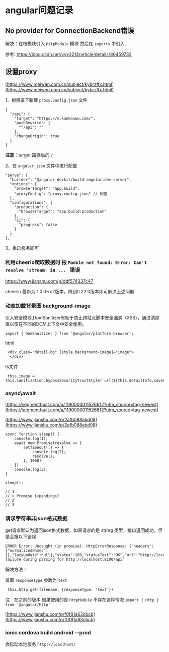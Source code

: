 # angular问题记录

## No provider for ConnectionBackend错误

解决：在根模块引入 `HttpModule` 模块 然后在 `imports` 中引入

参考: https://blog.csdn.net/yyx3214/article/details/80459733

## 设置proxy

[https://www.meiwen.com.cn/subject/kybrzftx.html](https://www.meiwen.com.cn/subject/kybrzftx.html)

1、根目录下新建 `proxy.config.json` 文件

```code
{
  "/api": {
    "target": "https://m.kankanwu.com/",
    "pathRewrite": {
      "^/api": ""
    },
    "changeOrigin": true
  }
}
```

**注意**：target 路径后的 `/`

2、在 `angular.json` 文件中进行配置

```code
"serve": {
  "builder": "@angular-devkit/build-angular:dev-server",
  "options": {
    "browserTarget": "app:build",
    "proxyConfig": "proxy.config.json" // 配置
  },
  "configurations": {
    "production": {
      "browserTarget": "app:build:production"
    },
    "ci": {
      "progress": false
    }
  }
},
```

3、重启服务即可

### 利用cheerio爬取数据时 报 `Module not found: Error: Can't resolve 'stream' in ... ` 错误

https://www.jianshu.com/p/ddf574337c47

cheerio 最新为 1.0.0-rc2版本，降到0.22.0版本即可解决上述问题

### 动态加载背景图 background-image

引入安全模块,DomSanitizer有助于防止跨站点脚本安全漏洞（XSS），通过清除值以便在不同的DOM上下文中安全使用。

```code
import { DomSanitizer } from '@angular/platform-browser';
```

html

```code
 <div class="detail-bg" [style.background-image]="image">
  </div>
```

ts文件

```code
 this.image = this.sanitization.bypassSecurityTrustStyle(`url(${this.detailInfo.cover})`)
```

### async\await

[https://segmentfault.com/a/1190000011526612?utm_source=tag-newest](https://segmentfault.com/a/1190000011526612?utm_source=tag-newest)

[https://www.jianshu.com/p/2afb088abd08](https://www.jianshu.com/p/2afb088abd08)

```code
async function sleep() {
    console.log(1);
    await new Promise(resolve => {
        setTimeout(() => {
            console.log(2);
            resolve();
        }, 1000)
    })
    console.log(3);
}

sleep();

// 1
// > Promise {<pending>}
// 2
// 3

```

### 请求字符串非json格式数据

get请求默认为返回json格式数据，如果请求的是 string 类型，接口返回成功，但是会报以下错误

```code
ERROR Error: Uncaught (in promise): HttpErrorResponse: {"headers":{"normalizedNames":{},"lazyUpdate":null},"status":200,"statusText":"OK","url":"http://localhost:8100/api","ok":false,"name":"HttpErrorResponse","message":"Http failure during parsing for http://localhost:8100/api"
```

解决方法：

设置 `responseType` 参数为 `text`

```code
 this.http.get(filename, {responseType: 'text'})
```

注：在之前的版本 如果使用的是 `HttpModule` 不存在这种情况 `import { Http } from '@angular/http'`

[https://www.jianshu.com/p/f0f81a63cbcb](https://www.jianshu.com/p/f0f81a63cbcb)

### ionic cordova build android --prod

会启动本地服务 `http://loaclhost/`